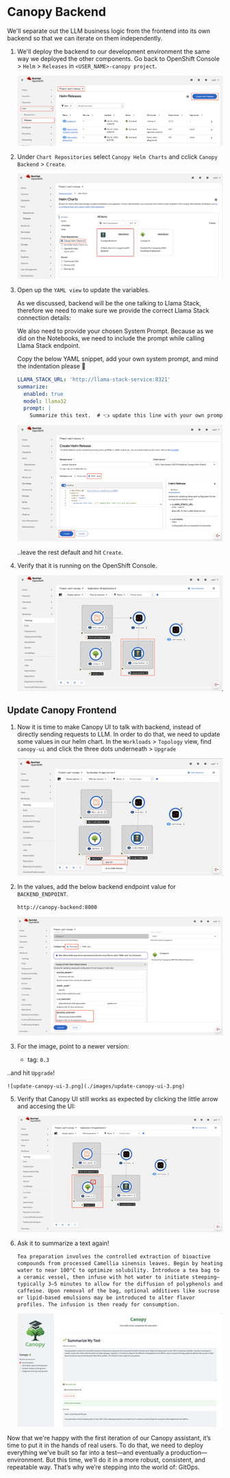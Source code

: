 # Canopy Backend

We'll separate out the LLM business logic from the frontend into its own backend so that we can iterate on them independently.

1. We'll deploy the backend to our development environment the same way we deployed the other components. Go back to OpenShift Console > `Helm` > `Releases` in `<USER_NAME>-canopy project`.
   
   ![canopy-be-helm-releases.png](./images/canopy-be-helm-releases.png)

2.  Under `Chart Repositories` select  `Canopy Helm Charts` and cclick `Canopy Backend` > `Create`.

    ![canopy-be-helm.png](./images/canopy-be-helm.png)

3. Open up the `YAML view` to update the variables.

    As we discussed, backend will be the one talking to Llama Stack, therefore we need to make sure we provide the correct Llama Stack connection details:

    We also need to provide your chosen System Prompt. Because as we did on the Notebooks, we need to include the prompt while calling Llama Stack endpoint.

    Copy the below YAML snippet, add your own system prompt, and mind the indentation please 🙏

    ```yaml
    LLAMA_STACK_URL: 'http://llama-stack-service:8321'
    summarize:
      enabled: true
      model: llama32
      prompt: |               
        Summarize this text.  # 👈 update this line with your own prompt
    ```

    ![canopy-be-values.png](./images/canopy-be-values.png)
 
    ..leave the rest default and hit `Create`.

4. Verify that it is running on the OpenShift Console.
   
   ![canopy-be-ocp.png](./images/canopy-be-ocp.png)


## Update Canopy Frontend

1. Now it is time to make Canopy UI to talk with backend, instead of directly sending requests to LLM. In order to do that, we need to update some values in our helm chart. In the `Workloads` >  `Topology` view, find `canopy-ui` and click the three dots underneath > `Upgrade`

    ![update-canopy-ui.png](./images/update-canopy-ui.png)

3. In the values, add the below backend endpoint value for `BACKEND_ENDPOINT`.
   
    ```bash
    http://canopy-backend:8000
    ```

    ![update-canopy-ui-2.png](./images/update-canopy-ui-2.png)


4. For the image, point to a newer version:
   
   - tag: `0.3`
  
  ..and hit `Upgrade`!

    ![update-canopy-ui-3.png](./images/update-canopy-ui-3.png)

5. Verify that Canopy UI still works as expected by clicking the little arrow and accesing the UI:
   
    ![update-canopy-ui-4.png](./images/update-canopy-ui-4.png)

6. Ask it to summarize a text again!

    ```
    Tea preparation involves the controlled extraction of bioactive compounds from processed Camellia sinensis leaves. Begin by heating water to near 100°C to optimize solubility. Introduce a tea bag to a ceramic vessel, then infuse with hot water to initiate steeping—typically 3–5 minutes to allow for the diffusion of polyphenols and caffeine. Upon removal of the bag, optional additives like sucrose or lipid-based emulsions may be introduced to alter flavor profiles. The infusion is then ready for consumption.
    ```
   
   ![canopy-ui-llamastack.png](./images/canopy-ui-llamastack.png)

Now that we're happy with the first iteration of our Canopy assistant, it’s time to put it in the hands of real users. To do that, we need to deploy everything we've built so far into a test—and eventually a production—environment. But this time, we’ll do it in a more robust, consistent, and repeatable way. That’s why we’re stepping into the world of: GitOps.